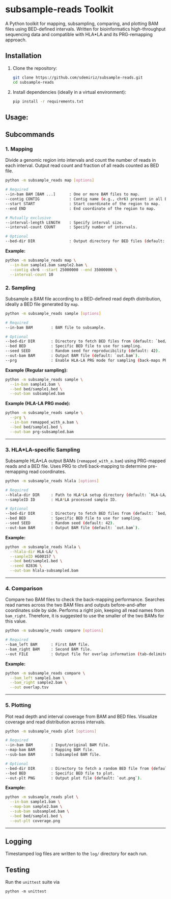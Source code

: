 # subsample-reads Toolkit

A Python toolkit for mapping, subsampling, comparing, and plotting BAM files using BED-defined intervals. Written for bioinformatics  high-throughput sequencing data and compatible with HLA*LA and its PRG-remapping approach.

## Installation

1. Clone the repository:
   ```bash
   git clone https://github.com/sdemiriz/subsample-reads.git
   cd subsample-reads
   ```
2. Install dependencies (ideally in a virtual environment):
   ```bash
   pip install -r requirements.txt
   ```

## Usage:

## Subcommands

### 1. Mapping

Divide a genomic region into intervals and count the number of reads in each interval. Output read count and fraction of all reads counted as BED file.
```bash
python -m subsample_reads map [options]

# Required
--in-bam BAM [BAM ...]      : One or more BAM files to map.
--contig CONTIG             : Contig name (e.g., chr6) present in all BAM files.
--start START               : Start coordinate of the region to map.
--end END                   : End coordinate of the region to map.

# Mutually exclusive
--interval-length LENGTH    : Specify interval size.
--interval-count COUNT      : Specify number of intervals.

# Optional
--bed-dir DIR               : Output directory for BED files (default: bed/).
```

**Example:**
```bash
python -m subsample_reads map \
  --in-bam sample1.bam sample2.bam \
  --contig chr6 --start 25000000 --end 35000000 \
  --interval-count 10
```

### 2. Sampling

Subsample a BAM file according to a BED-defined read depth distribution, ideally a BED file generated by `map`.
```bash
python -m subsample_reads sample [options]

# Required 
--in-bam BAM        : BAM file to subsample.

# Optional
--bed-dir DIR       : Directory to fetch BED files from (default: `bed/`).
--bed BED           : Specific BED file to use for sampling.
--seed SEED         : Random seed for reproducibility (default: 42).
--out-bam BAM       : Output BAM file (default: `out.bam`).
--prg               : Enable HLA-LA PRG mode for sampling (back-maps PRG-mapped reads to chr6 coordinates).
```

**Example (Regular sampling):**
```bash
python -m subsample_reads sample \
  --in-bam sample1.bam \
  --bed bed/sample1.bed \
  --out-bam subsampled.bam
```

**Example (HLA-LA PRG mode):**
```bash
python -m subsample_reads sample \
  --prg \
  --in-bam remapped_with_a.bam \
  --bed bed/sample1.bed \
  --out-bam prg-subsampled.bam
```

---

### 3. HLA*LA-specific Sampling

Subsample HLA*LA output BAMs (`remapped_with_a.bam`) using PRG-mapped reads and a BED file. Uses PRG to chr6 back-mapping to determine pre-remapping read coordinates.
```bash
python -m subsample_reads hlala [options]

# Required
--hlala-dir DIR     : Path to HLA*LA setup directory (default: `HLA-LA/`).
--sampleID ID       : HLA*LA processed sample ID.

# Optional
--bed-dir DIR       : Directory to fetch BED files from (default: `bed/`).
--bed BED           : Specific BED file to use for sampling.
--seed SEED         : Random seed (default: 42).
--out-bam BAM       : Output BAM file (default: `out.bam`).
```

**Example:**
```bash
python -m subsample_reads hlala \
  --hlala-dir HLA-LA/ \
  --sampleID HG00157 \
  --bed bed/sample1.bed \
  --seed 02836 \
  --out-bam hlala-subsampled.bam
```

---

### 4. Comparison

Compare two BAM files to check the back-mapping performance. Searches read names across the two BAM files and outputs before-and-after coordinates side by side. Performs a right join, keeping all read names from `bam_right`. Therefore, it is suggested to use the smaller of the two BAMs for this value.
```bash
python -m subsample_reads compare [options]

# Required
--bam_left BAM      : First BAM file.
--bam_right BAM     : Second BAM file.
--out FILE          : Output file for overlap information (tab-delimited).
```

**Example:**
```bash
python -m subsample_reads compare \
  --bam_left sample1.bam \
  --bam_right sample2.bam \
  --out overlap.tsv
```

---

### 5. Plotting
Plot read depth and interval coverage from BAM and BED files. Visualize coverage and read distribution across intervals.

```bash
python -m subsample_reads plot [options]

# Required
--in-bam BAM        : Input/original BAM file.
--map-bam BAM       : Mapping BAM file.
--sub-bam BAM       : Subsampled BAM file.

# Optional
--bed-dir DIR       : Directory to fetch a random BED file from (default: `bed/`).
--bed BED           : Specific BED file to plot.
--out-plt PNG       : Output plot file (default: `out.png`).
```

**Example:**
```bash
python -m subsample_reads plot \
  --in-bam sample1.bam \
  --map-bam sample2.bam \
  --sub-bam subsampled.bam \
  --bed bed/sample1.bed \
  --out-plt coverage.png
```

---

## Logging

Timestamped log files are written to the `log/` directory for each run.

## Testing

Run the `unittest` suite via 

```
python -m unittest
```
